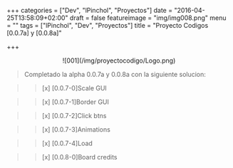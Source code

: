 +++
categories = ["Dev", "lPinchol", "Proyectos"]
date = "2016-04-25T13:58:09+02:00"
draft = false
featureimage = "img/img008.png"
menu = ""
tags = ["lPinchol", "Dev", "Proyectos"]
title = "Proyecto Codigos [0.0.7a] y [0.0.8a]"

+++

<center>![001](/img/proyectocodigo/Logo.png)</center>

> Completado la alpha 0.0.7a y 0.0.8a con la siguiente solucion:

>> [x] [0.0.7-0]Scale GUI

>> [x] [0.0.7-1]Border GUI

>> [x] [0.0.7-2]Click btns

>> [x] [0.0.7-3]Animations

>> [x] [0.0.7-4]Load

>> [x] [0.0.8-0]Board credits